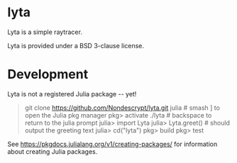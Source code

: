 # lyta

Lyta is a simple raytracer.

Lyta is provided under a BSD 3-clause license.

# Development
Lyta is not a registered Julia package -- yet!

> git clone https://github.com/Nondescrypt/lyta.git
> julia                 # smash ] to open the Julia pkg manager
pkg> activate ./lyta    # backspace to return to the julia prompt
julia> import Lyta
julia> Lyta.greet()     # should output the greeting text
julia> cd("lyta")
pkg> build
pkg> test

See https://pkgdocs.julialang.org/v1/creating-packages/ for information about creating Julia packages.



